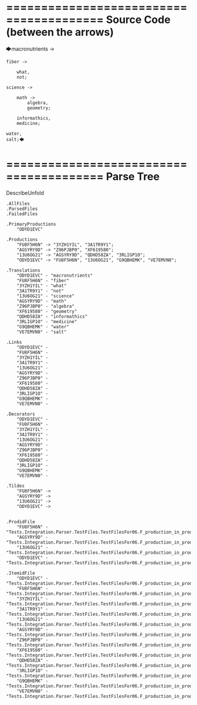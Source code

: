 ========================================
Source Code (between the arrows)
========================================

🡆macronutrients ->

    fiber ->

        what,
        not;
	
	science ->
		
		math ->
			algebra,
			geometry;
			
		informathics,
		medicine;
    
    water,
    salt;🡄

========================================
Parse Tree
========================================
DescribeUnfold

    .AllFiles
    .ParsedFiles
    .FailedFiles

    .PrimaryProductions
        "ODYD1EVC" 

    .Productions
        "FU8F5H6N" -> "3YZH1YIL", "3A1TR9Y1";
        "AGSYRY9D" -> "Z96PJBP0", "XF619580";
        "13U6OG21" -> "AGSYRY9D", "QDHD58ZA", "3RLIGP1O";
        "ODYD1EVC" -> "FU8F5H6N", "13U6OG21", "G9QBHEMK", "VE7EMVN0";

    .Translations
        "ODYD1EVC" - "macronutrients"
        "FU8F5H6N" - "fiber"
        "3YZH1YIL" - "what"
        "3A1TR9Y1" - "not"
        "13U6OG21" - "science"
        "AGSYRY9D" - "math"
        "Z96PJBP0" - "algebra"
        "XF619580" - "geometry"
        "QDHD58ZA" - "informathics"
        "3RLIGP1O" - "medicine"
        "G9QBHEMK" - "water"
        "VE7EMVN0" - "salt"

    .Links
        "ODYD1EVC" - 
        "FU8F5H6N" - 
        "3YZH1YIL" - 
        "3A1TR9Y1" - 
        "13U6OG21" - 
        "AGSYRY9D" - 
        "Z96PJBP0" - 
        "XF619580" - 
        "QDHD58ZA" - 
        "3RLIGP1O" - 
        "G9QBHEMK" - 
        "VE7EMVN0" - 

    .Decorators
        "ODYD1EVC" - 
        "FU8F5H6N" - 
        "3YZH1YIL" - 
        "3A1TR9Y1" - 
        "13U6OG21" - 
        "AGSYRY9D" - 
        "Z96PJBP0" - 
        "XF619580" - 
        "QDHD58ZA" - 
        "3RLIGP1O" - 
        "G9QBHEMK" - 
        "VE7EMVN0" - 

    .Tildes
        "FU8F5H6N" -> 
        "AGSYRY9D" -> 
        "13U6OG21" -> 
        "ODYD1EVC" -> 


    .ProdidFile
        "FU8F5H6N" - "Tests.Integration.Parser.TestFiles.TestFilesFor06.F_production_in_production6.ds"
        "AGSYRY9D" - "Tests.Integration.Parser.TestFiles.TestFilesFor06.F_production_in_production6.ds"
        "13U6OG21" - "Tests.Integration.Parser.TestFiles.TestFilesFor06.F_production_in_production6.ds"
        "ODYD1EVC" - "Tests.Integration.Parser.TestFiles.TestFilesFor06.F_production_in_production6.ds"

    .ItemidFile
        "ODYD1EVC" - "Tests.Integration.Parser.TestFiles.TestFilesFor06.F_production_in_production6.ds"
        "FU8F5H6N" - "Tests.Integration.Parser.TestFiles.TestFilesFor06.F_production_in_production6.ds"
        "3YZH1YIL" - "Tests.Integration.Parser.TestFiles.TestFilesFor06.F_production_in_production6.ds"
        "3A1TR9Y1" - "Tests.Integration.Parser.TestFiles.TestFilesFor06.F_production_in_production6.ds"
        "13U6OG21" - "Tests.Integration.Parser.TestFiles.TestFilesFor06.F_production_in_production6.ds"
        "AGSYRY9D" - "Tests.Integration.Parser.TestFiles.TestFilesFor06.F_production_in_production6.ds"
        "Z96PJBP0" - "Tests.Integration.Parser.TestFiles.TestFilesFor06.F_production_in_production6.ds"
        "XF619580" - "Tests.Integration.Parser.TestFiles.TestFilesFor06.F_production_in_production6.ds"
        "QDHD58ZA" - "Tests.Integration.Parser.TestFiles.TestFilesFor06.F_production_in_production6.ds"
        "3RLIGP1O" - "Tests.Integration.Parser.TestFiles.TestFilesFor06.F_production_in_production6.ds"
        "G9QBHEMK" - "Tests.Integration.Parser.TestFiles.TestFilesFor06.F_production_in_production6.ds"
        "VE7EMVN0" - "Tests.Integration.Parser.TestFiles.TestFilesFor06.F_production_in_production6.ds"

